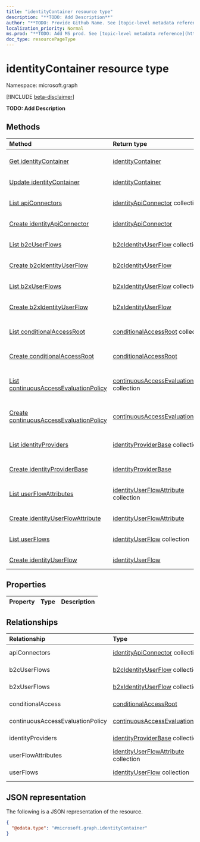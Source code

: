 ```yaml
---
title: "identityContainer resource type"
description: "**TODO: Add Description**"
author: "**TODO: Provide Github Name. See [topic-level metadata reference](https://msgo.azurewebsites.net/add/document/guidelines/metadata.html#topic-level-metadata)**"
localization_priority: Normal
ms.prod: "**TODO: Add MS prod. See [topic-level metadata reference](https://msgo.azurewebsites.net/add/document/guidelines/metadata.html#topic-level-metadata)**"
doc_type: resourcePageType
---
```


# identityContainer resource type

Namespace: microsoft.graph

[!INCLUDE [beta-disclaimer](../../includes/beta-disclaimer.md)]

**TODO: Add Description**

## Methods
|Method|Return type|Description|
|:---|:---|:---|
|[Get identityContainer](../api/identitycontainer-get.md)|[identityContainer](../resources/identitycontainer.md)|Read the properties and relationships of an [identityContainer](../resources/identitycontainer.md) object.|
|[Update identityContainer](../api/identitycontainer-update.md)|[identityContainer](../resources/identitycontainer.md)|Update the properties of an [identityContainer](../resources/identitycontainer.md) object.|
|[List apiConnectors](../api/identitycontainer-list-apiconnectors.md)|[identityApiConnector](../resources/identityapiconnector.md) collection|Get the identityApiConnector resources from the apiConnectors navigation property.|
|[Create identityApiConnector](../api/identitycontainer-post-apiconnectors.md)|[identityApiConnector](../resources/identityapiconnector.md)|Create a new identityApiConnector object.|
|[List b2cUserFlows](../api/identitycontainer-list-b2cuserflows.md)|[b2cIdentityUserFlow](../resources/b2cidentityuserflow.md) collection|Get the b2cIdentityUserFlow resources from the b2cUserFlows navigation property.|
|[Create b2cIdentityUserFlow](../api/identitycontainer-post-b2cuserflows.md)|[b2cIdentityUserFlow](../resources/b2cidentityuserflow.md)|Create a new b2cIdentityUserFlow object.|
|[List b2xUserFlows](../api/identitycontainer-list-b2xuserflows.md)|[b2xIdentityUserFlow](../resources/b2xidentityuserflow.md) collection|Get the b2xIdentityUserFlow resources from the b2xUserFlows navigation property.|
|[Create b2xIdentityUserFlow](../api/identitycontainer-post-b2xuserflows.md)|[b2xIdentityUserFlow](../resources/b2xidentityuserflow.md)|Create a new b2xIdentityUserFlow object.|
|[List conditionalAccessRoot](../api/identitycontainer-list-conditionalaccess.md)|[conditionalAccessRoot](../resources/conditionalaccessroot.md) collection|Get the conditionalAccessRoot resources from the conditionalAccess navigation property.|
|[Create conditionalAccessRoot](../api/identitycontainer-post-conditionalaccess.md)|[conditionalAccessRoot](../resources/conditionalaccessroot.md)|Create a new conditionalAccessRoot object.|
|[List continuousAccessEvaluationPolicy](../api/identitycontainer-list-continuousaccessevaluationpolicy.md)|[continuousAccessEvaluationPolicy](../resources/continuousaccessevaluationpolicy.md) collection|Get the continuousAccessEvaluationPolicy resources from the continuousAccessEvaluationPolicy navigation property.|
|[Create continuousAccessEvaluationPolicy](../api/identitycontainer-post-continuousaccessevaluationpolicy.md)|[continuousAccessEvaluationPolicy](../resources/continuousaccessevaluationpolicy.md)|Create a new continuousAccessEvaluationPolicy object.|
|[List identityProviders](../api/identitycontainer-list-identityproviders.md)|[identityProviderBase](../resources/identityproviderbase.md) collection|Get the identityProviderBase resources from the identityProviders navigation property.|
|[Create identityProviderBase](../api/identitycontainer-post-identityproviders.md)|[identityProviderBase](../resources/identityproviderbase.md)|Create a new identityProviderBase object.|
|[List userFlowAttributes](../api/identitycontainer-list-userflowattributes.md)|[identityUserFlowAttribute](../resources/identityuserflowattribute.md) collection|Get the identityUserFlowAttribute resources from the userFlowAttributes navigation property.|
|[Create identityUserFlowAttribute](../api/identitycontainer-post-userflowattributes.md)|[identityUserFlowAttribute](../resources/identityuserflowattribute.md)|Create a new identityUserFlowAttribute object.|
|[List userFlows](../api/identitycontainer-list-userflows.md)|[identityUserFlow](../resources/identityuserflow.md) collection|Get the identityUserFlow resources from the userFlows navigation property.|
|[Create identityUserFlow](../api/identitycontainer-post-userflows.md)|[identityUserFlow](../resources/identityuserflow.md)|Create a new identityUserFlow object.|

## Properties
|Property|Type|Description|
|:---|:---|:---|

## Relationships
|Relationship|Type|Description|
|:---|:---|:---|
|apiConnectors|[identityApiConnector](../resources/identityapiconnector.md) collection|**TODO: Add Description**|
|b2cUserFlows|[b2cIdentityUserFlow](../resources/b2cidentityuserflow.md) collection|**TODO: Add Description**|
|b2xUserFlows|[b2xIdentityUserFlow](../resources/b2xidentityuserflow.md) collection|**TODO: Add Description**|
|conditionalAccess|[conditionalAccessRoot](../resources/conditionalaccessroot.md)|**TODO: Add Description**|
|continuousAccessEvaluationPolicy|[continuousAccessEvaluationPolicy](../resources/continuousaccessevaluationpolicy.md)|**TODO: Add Description**|
|identityProviders|[identityProviderBase](../resources/identityproviderbase.md) collection|**TODO: Add Description**|
|userFlowAttributes|[identityUserFlowAttribute](../resources/identityuserflowattribute.md) collection|**TODO: Add Description**|
|userFlows|[identityUserFlow](../resources/identityuserflow.md) collection|**TODO: Add Description**|

## JSON representation
The following is a JSON representation of the resource.
<!-- {
  "blockType": "resource",
  "keyProperty": "id",
  "@odata.type": "microsoft.graph.identityContainer",
  "openType": false
}
-->
``` json
{
  "@odata.type": "#microsoft.graph.identityContainer"
}
```


